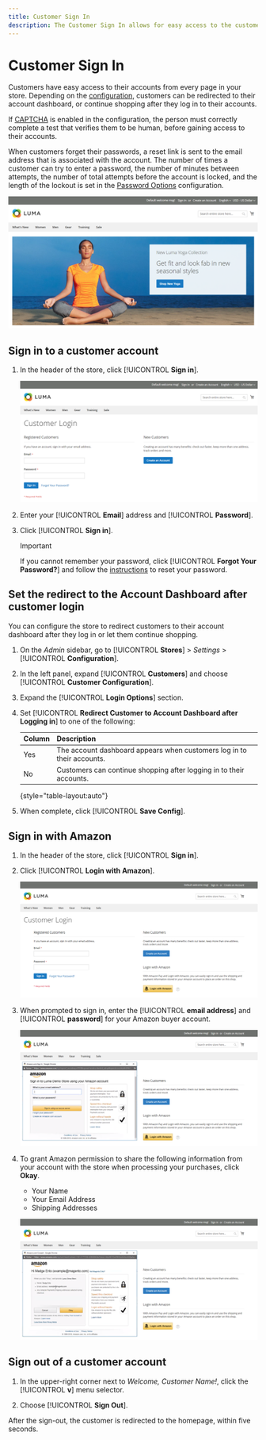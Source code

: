 ```yaml
---
title: Customer Sign In
description: The Customer Sign In allows for easy access to the customers accounts.
---
```


# Customer Sign In

Customers have easy access to their accounts from every page in your store. Depending on the [configuration](../customers/account-options-new.md), customers can be redirected to their account dashboard, or continue shopping after they log in to their accounts.

If [CAPTCHA](../systems/security-captcha.md) is enabled in the configuration, the person must correctly complete a test that verifies them to be human, before gaining access to their accounts.

When customers forget their passwords, a reset link is sent to the email address that is associated with the account. The number of times a customer can try to enter a password, the number of minutes between attempts, the number of total attempts before the account is locked, and the length of the lockout is set in the [Password Options](../customers/password-options.md) configuration.

![Sign In](assets/storefront-sign-in-create-account.png)

## Sign in to a customer account

1. In the header of the store, click [!UICONTROL **Sign in**].

   ![Customer Login](assets/login.png)

1. Enter your [!UICONTROL **Email**] address and [!UICONTROL **Password**].

1. Click [!UICONTROL **Sign in**].

   >[!IMPORTANT]
   >
   > If you cannot remember your password, click [!UICONTROL **Forgot Your Password?**] and follow the [instructions](../customers/password-reset.md) to reset your password.

## Set the redirect to the Account Dashboard after customer login

You can configure the store to redirect customers to their account dashboard after they log in or let them continue shopping.

1. On the _Admin_ sidebar, go to [!UICONTROL **Stores**] > _Settings_ > [!UICONTROL **Configuration**].

1. In the left panel, expand [!UICONTROL **Customers**] and choose [!UICONTROL **Customer Configuration**].

1. Expand the [!UICONTROL **Login Options**] section.

1. Set [!UICONTROL **Redirect Customer to Account Dashboard after Logging in**] to one of the following:

   |Column|Description|
   | --- | --- |
   | Yes | The account dashboard appears when customers log in to their accounts. |
   | No | Customers can continue shopping after logging in to their accounts. |

   {style="table-layout:auto"}

1. When complete, click [!UICONTROL **Save Config**].

## Sign in with Amazon

1. In the header of the store, click [!UICONTROL **Sign in**].

1. Click [!UICONTROL **Login with Amazon**].

   ![Login with Amazon](assets/amazon-pay.png)

1. When prompted to sign in, enter the [!UICONTROL **email address**] and [!UICONTROL **password**] for your Amazon buyer account.

   ![Enter Your Amazon Credentials](assets/amazon-popup1.png)

1. To grant Amazon permission to share the following information from your account with the store when processing your purchases, click **Okay**.

   - Your Name
   - Your Email Address
   - Shipping Addresses

   ![Grant Permission to Share Data](assets/amazon-popup2.png)

## Sign out of a customer account

1. In the upper-right corner next to  _Welcome, Customer Name!_, click  the [!UICONTROL **v**] menu selector.

1. Choose [!UICONTROL **Sign Out**].

After the sign-out, the customer is redirected to the homepage, within five seconds.
